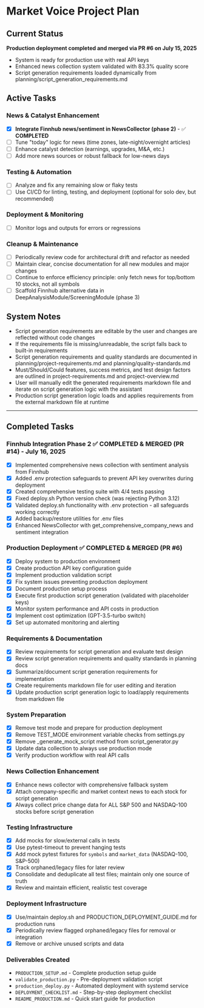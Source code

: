 # Market Voice Project Plan

## Current Status
**Production deployment completed and merged via PR #6 on July 15, 2025**
- System is ready for production use with real API keys
- Enhanced news collection system validated with 83.3% quality score
- Script generation requirements loaded dynamically from planning/script_generation_requirements.md

## Active Tasks

### News & Catalyst Enhancement
- [x] **Integrate Finnhub news/sentiment in NewsCollector (phase 2)** - ✅ **COMPLETED**
- [ ] Tune "today" logic for news (time zones, late-night/overnight articles)
- [ ] Enhance catalyst detection (earnings, upgrades, M&A, etc.)
- [ ] Add more news sources or robust fallback for low-news days

### Testing & Automation
- [ ] Analyze and fix any remaining slow or flaky tests
- [ ] Use CI/CD for linting, testing, and deployment (optional for solo dev, but recommended)

### Deployment & Monitoring
- [ ] Monitor logs and outputs for errors or regressions

### Cleanup & Maintenance
- [ ] Periodically review code for architectural drift and refactor as needed
- [ ] Maintain clear, concise documentation for all new modules and major changes
- [ ] Continue to enforce efficiency principle: only fetch news for top/bottom 10 stocks, not all symbols
- [ ] Scaffold Finnhub alternative data in DeepAnalysisModule/ScreeningModule (phase 3)

## System Notes
- Script generation requirements are editable by the user and changes are reflected without code changes
- If the requirements file is missing/unreadable, the script falls back to built-in requirements
- Script generation requirements and quality standards are documented in planning/project-requirements.md and planning/quality-standards.md
- Must/Should/Could features, success metrics, and test design factors are outlined in project-requirements.md and project-overview.md
- User will manually edit the generated requirements markdown file and iterate on script generation logic with the assistant
- Production script generation logic loads and applies requirements from the external markdown file at runtime

---

## Completed Tasks

### Finnhub Integration Phase 2 ✅ **COMPLETED & MERGED (PR #14)** - July 16, 2025
- [x] Implemented comprehensive news collection with sentiment analysis from Finnhub
- [x] Added .env protection safeguards to prevent API key overwrites during deployment
- [x] Created comprehensive testing suite with 4/4 tests passing
- [x] Fixed deploy.sh Python version check (was rejecting Python 3.12)
- [x] Validated deploy.sh functionality with .env protection - all safeguards working correctly
- [x] Added backup/restore utilities for .env files
- [x] Enhanced NewsCollector with get_comprehensive_company_news and sentiment integration

### Production Deployment ✅ **COMPLETED & MERGED (PR #6)**
- [x] Deploy system to production environment
- [x] Create production API key configuration guide
- [x] Implement production validation script
- [x] Fix system issues preventing production deployment
- [x] Document production setup process
- [x] Execute first production script generation (validated with placeholder keys)
- [x] Monitor system performance and API costs in production
- [x] Implement cost optimization (GPT-3.5-turbo switch)
- [x] Set up automated monitoring and alerting

### Requirements & Documentation
- [x] Review requirements for script generation and evaluate test design
- [x] Review script generation requirements and quality standards in planning docs
- [x] Summarize/document script generation requirements for implementation
- [x] Create requirements markdown file for user editing and iteration
- [x] Update production script generation logic to load/apply requirements from markdown file

### System Preparation
- [x] Remove test mode and prepare for production deployment
- [x] Remove TEST_MODE environment variable checks from settings.py
- [x] Remove _generate_mock_script method from script_generator.py
- [x] Update data collection to always use production mode
- [x] Verify production workflow with real API calls

### News Collection Enhancement
- [x] Enhance news collector with comprehensive fallback system
- [x] Attach company-specific and market context news to each stock for script generation
- [x] Always collect price change data for ALL S&P 500 and NASDAQ-100 stocks before script generation

### Testing Infrastructure
- [x] Add mocks for slow/external calls in tests
- [x] Use pytest-timeout to prevent hanging tests
- [x] Add mock pytest fixtures for `symbols` and `market_data` (NASDAQ-100, S&P-500)
- [x] Track orphaned/legacy files for later review
- [x] Consolidate and deduplicate all test files; maintain only one source of truth
- [x] Review and maintain efficient, realistic test coverage

### Deployment Infrastructure
- [x] Use/maintain deploy.sh and PRODUCTION_DEPLOYMENT_GUIDE.md for production runs
- [x] Periodically review flagged orphaned/legacy files for removal or integration
- [x] Remove or archive unused scripts and data

### Deliverables Created
- `PRODUCTION_SETUP.md` - Complete production setup guide
- `validate_production.py` - Pre-deployment validation script
- `production_deploy.py` - Automated deployment with systemd service
- `DEPLOYMENT_CHECKLIST.md` - Step-by-step deployment checklist
- `README_PRODUCTION.md` - Quick start guide for production
